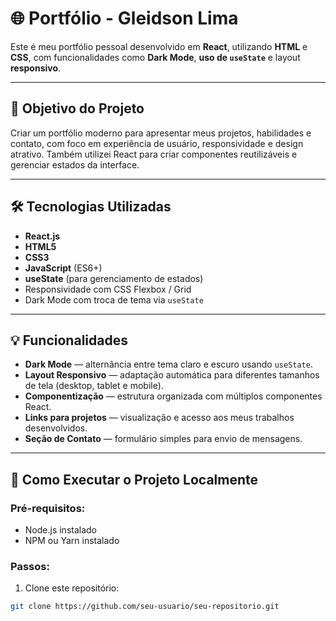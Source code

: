 # 🌐 Portfólio - Gleidson Lima

Este é meu portfólio pessoal desenvolvido em **React**, utilizando **HTML** e **CSS**, com funcionalidades como **Dark Mode**, **uso de `useState`** e layout **responsivo**.

---

## 🎯 Objetivo do Projeto

Criar um portfólio moderno para apresentar meus projetos, habilidades e contato, com foco em experiência de usuário, responsividade e design atrativo. Também utilizei React para criar componentes reutilizáveis e gerenciar estados da interface.

---

## 🛠 Tecnologias Utilizadas

- **React.js**  
- **HTML5**  
- **CSS3**  
- **JavaScript** (ES6+)  
- **useState** (para gerenciamento de estados)  
- Responsividade com CSS Flexbox / Grid  
- Dark Mode com troca de tema via `useState`

---

## 💡 Funcionalidades

- **Dark Mode** — alternância entre tema claro e escuro usando `useState`.  
- **Layout Responsivo** — adaptação automática para diferentes tamanhos de tela (desktop, tablet e mobile).  
- **Componentização** — estrutura organizada com múltiplos componentes React.  
- **Links para projetos** — visualização e acesso aos meus trabalhos desenvolvidos.  
- **Seção de Contato** — formulário simples para envio de mensagens.  

---

## 🚀 Como Executar o Projeto Localmente

### Pré-requisitos:
- Node.js instalado  
- NPM ou Yarn instalado  

### Passos:
1. Clone este repositório:
```bash
git clone https://github.com/seu-usuario/seu-repositorio.git
